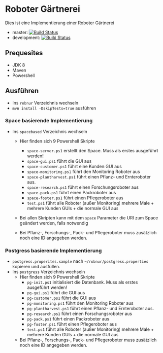 # Roboter Gärtnerei
Dies ist eine Implementierung einer Roboter Gärtnerei

 - master: [![Build Status](https://travis-ci.org/atmaxinger/vpsbcm-ws-2017.svg?branch=master)](https://travis-ci.org/atmaxinger/vpsbcm-ws-2017)
 - development: [![Build Status](https://travis-ci.org/atmaxinger/vpsbcm-ws-2017.svg?branch=development)](https://travis-ci.org/atmaxinger/vpsbcm-ws-2017)

## Prequesites
 - JDK 8
 - Maven
 - Powershell

## Ausführen
 - Ins ```robnur``` Verzeichnis wechseln
 - ```mvn install -DskipTests=true``` ausführen
 ### Space basierende Implementierung
 - Ins ```spacebased``` Verzeichnis wechseln
    - Hier finden sich 9 Powershell Skripte
        - ```space-server.ps1``` erstellt den Space. Muss als erstes ausgeführt werden!   
        - ```space-gui.ps1``` führt die GUI aus
        - ```space-customer.ps1``` führt eine Kunden GUI aus
        - ```space-monitoring.ps1``` führt den Monitoring Roboter aus
        - ```space-plantharvest.ps1``` führt einen Pflanz- und Ernteroboter aus.
        - ```space-research.ps1``` führt einen Forschungsroboter aus
        - ```space-pack.ps1``` führt einen Packroboter aus
        - ```space-foster.ps1``` führt einen Pflegeroboter aus
        - ```test.ps1``` führt alle Roboter (außer Monitoring) mehrere Male + mehrere Kunden GUIs + die normale GUI aus

    - Bei allen Skripten kann mit dem ```space``` Parameter die URI zum Space geändert werden, falls notwendig
    - Bei Pflanz-, Forschungs-, Pack- und Pflegeroboter muss zusätzlich noch eine ID angegeben werden.
### Postgress basierende Implementierung
 - ```postgress.properites.sample``` nach ```~/robnur/postgress.properties``` kopieren und ausfüllen.
 - Ins ```postgress``` Verzeichnis wechseln
    - Hier finden sich 9 Powershell Skripte
        - ```pg-init.ps1``` initialisiert die Datenbank. Muss als erstes ausgeführt werden!   
        - ```pg-gui.ps1``` führt die GUI aus
        - ```pg-customer.ps1``` führt die GUI aus
        - ```pg-monitoring.ps1``` führt den Monitoring Roboter aus
        - ```pg-plantharvest.ps1``` führt einen Pflanz- und Ernteroboter aus.
        - ```pg-research.ps1``` führt einen Forschungsroboter aus
        - ```pg-pack.ps1``` führt einen Packroboter aus
        - ```pg-foster.ps1``` führt einen Pflegeroboter aus
        - ```test.ps1``` führt alle Roboter (außer Monitoring) mehrere Male + mehrere Kunden GUIs + die normale GUI aus
    - Bei Pflanz-, Forschungs-, Pack- und Pflegeroboter muss zusätzlich noch eine ID angegeben werden.
